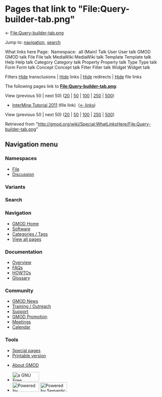 <div id="mw-page-base" class="noprint">

</div>

<div id="mw-head-base" class="noprint">

</div>

<div id="content" class="mw-body" role="main">

<span id="top"></span>

<div id="mw-js-message" style="display:none;">

</div>



# <span dir="auto">Pages that link to "File:Query-builder-tab.png"</span>

<div id="bodyContent">

<div id="contentSub">

←
[File:Query-builder-tab.png](/wiki/File:Query-builder-tab.png "File:Query-builder-tab.png")

</div>

<div id="jump-to-nav" class="mw-jump">

Jump to: [navigation](#mw-navigation), [search](#p-search)

</div>

<div id="mw-content-text">

What links here Page:  Namespace:  all (Main) Talk User User talk GMOD
GMOD talk File File talk MediaWiki MediaWiki talk Template Template talk
Help Help talk Category Category talk Property Property talk Type Type
talk Form Form talk Concept Concept talk Filter Filter talk Widget
Widget talk

Filters
[Hide](/mediawiki/index.php?title=Special:WhatLinksHere/File:Query-builder-tab.png&hidetrans=1 "Special:WhatLinksHere/File:Query-builder-tab.png")
transclusions \|
[Hide](/mediawiki/index.php?title=Special:WhatLinksHere/File:Query-builder-tab.png&hidelinks=1 "Special:WhatLinksHere/File:Query-builder-tab.png")
links \|
[Hide](/mediawiki/index.php?title=Special:WhatLinksHere/File:Query-builder-tab.png&hideredirs=1 "Special:WhatLinksHere/File:Query-builder-tab.png")
redirects \|
[Hide](/mediawiki/index.php?title=Special:WhatLinksHere/File:Query-builder-tab.png&hideimages=1 "Special:WhatLinksHere/File:Query-builder-tab.png")
file links

The following pages link to
**[File:Query-builder-tab.png](/wiki/File:Query-builder-tab.png "File:Query-builder-tab.png")**:

View (previous 50 \| next 50)
([20](/mediawiki/index.php?title=Special:WhatLinksHere/File:Query-builder-tab.png&limit=20 "Special:WhatLinksHere/File:Query-builder-tab.png")
\|
[50](/mediawiki/index.php?title=Special:WhatLinksHere/File:Query-builder-tab.png&limit=50 "Special:WhatLinksHere/File:Query-builder-tab.png")
\|
[100](/mediawiki/index.php?title=Special:WhatLinksHere/File:Query-builder-tab.png&limit=100 "Special:WhatLinksHere/File:Query-builder-tab.png")
\|
[250](/mediawiki/index.php?title=Special:WhatLinksHere/File:Query-builder-tab.png&limit=250 "Special:WhatLinksHere/File:Query-builder-tab.png")
\|
[500](/mediawiki/index.php?title=Special:WhatLinksHere/File:Query-builder-tab.png&limit=500 "Special:WhatLinksHere/File:Query-builder-tab.png"))

- [InterMine Tutorial
  2011](/wiki/InterMine_Tutorial_2011 "InterMine Tutorial 2011") (file
  link) ‎ <span class="mw-whatlinkshere-tools">([←
  links](/mediawiki/index.php?title=Special:WhatLinksHere&target=InterMine+Tutorial+2011 "Special:WhatLinksHere"))</span>

View (previous 50 \| next 50)
([20](/mediawiki/index.php?title=Special:WhatLinksHere/File:Query-builder-tab.png&limit=20 "Special:WhatLinksHere/File:Query-builder-tab.png")
\|
[50](/mediawiki/index.php?title=Special:WhatLinksHere/File:Query-builder-tab.png&limit=50 "Special:WhatLinksHere/File:Query-builder-tab.png")
\|
[100](/mediawiki/index.php?title=Special:WhatLinksHere/File:Query-builder-tab.png&limit=100 "Special:WhatLinksHere/File:Query-builder-tab.png")
\|
[250](/mediawiki/index.php?title=Special:WhatLinksHere/File:Query-builder-tab.png&limit=250 "Special:WhatLinksHere/File:Query-builder-tab.png")
\|
[500](/mediawiki/index.php?title=Special:WhatLinksHere/File:Query-builder-tab.png&limit=500 "Special:WhatLinksHere/File:Query-builder-tab.png"))

</div>

<div class="printfooter">

Retrieved from
"<http://gmod.org/wiki/Special:WhatLinksHere/File:Query-builder-tab.png>"

</div>

<div id="catlinks" class="catlinks catlinks-allhidden">

</div>

<div class="visualClear">

</div>

</div>

</div>

<div id="mw-navigation">

## Navigation menu

<div id="mw-head">



<div id="left-navigation">

<div id="p-namespaces" class="vectorTabs" role="navigation"
aria-labelledby="p-namespaces-label">

### Namespaces

- <span id="ca-nstab-image"><a href="/wiki/File:Query-builder-tab.png" accesskey="c"
  title="View the file page [c]">File</a></span>
- <span id="ca-talk"><a
  href="/mediawiki/index.php?title=File_talk:Query-builder-tab.png&amp;action=edit&amp;redlink=1"
  accesskey="t"
  title="Discussion about the content page [t]">Discussion</a></span>

</div>

<div id="p-variants" class="vectorMenu emptyPortlet" role="navigation"
aria-labelledby="p-variants-label">

### 

### Variants[](#)

<div class="menu">

</div>

</div>

</div>

<div id="right-navigation">





</div>

<div id="p-search" role="search">

### Search

<div id="simpleSearch">

</div>

</div>

</div>

</div>

<div id="mw-panel">

<div id="p-logo" role="banner">

<a href="/wiki/Main_Page"
style="background-image: url(http://gmod.org/images/GMOD-cogs.png);"
title="Visit the main page"></a>

</div>

<div id="p-Navigation" class="portal" role="navigation"
aria-labelledby="p-Navigation-label">

### Navigation

<div class="body">

- <span id="n-GMOD-Home">[GMOD Home](/wiki/Main_Page)</span>
- <span id="n-Software">[Software](/wiki/GMOD_Components)</span>
- <span id="n-Categories-.2F-Tags">[Categories /
  Tags](/wiki/Categories)</span>
- <span id="n-View-all-pages">[View all
  pages](/wiki/Special:AllPages)</span>

</div>

</div>

<div id="p-Documentation" class="portal" role="navigation"
aria-labelledby="p-Documentation-label">

### Documentation

<div class="body">

- <span id="n-Overview">[Overview](/wiki/Overview)</span>
- <span id="n-FAQs">[FAQs](/wiki/Category:FAQ)</span>
- <span id="n-HOWTOs">[HOWTOs](/wiki/Category:HOWTO)</span>
- <span id="n-Glossary">[Glossary](/wiki/Glossary)</span>

</div>

</div>

<div id="p-Community" class="portal" role="navigation"
aria-labelledby="p-Community-label">

### Community

<div class="body">

- <span id="n-GMOD-News">[GMOD News](/wiki/GMOD_News)</span>
- <span id="n-Training-.2F-Outreach">[Training /
  Outreach](/wiki/Training_and_Outreach)</span>
- <span id="n-Support">[Support](/wiki/Support)</span>
- <span id="n-GMOD-Promotion">[GMOD
  Promotion](/wiki/GMOD_Promotion)</span>
- <span id="n-Meetings">[Meetings](/wiki/Meetings)</span>
- <span id="n-Calendar">[Calendar](/wiki/Calendar)</span>

</div>

</div>

<div id="p-tb" class="portal" role="navigation"
aria-labelledby="p-tb-label">

### Tools

<div class="body">

- <span id="t-specialpages"><a href="/wiki/Special:SpecialPages" accesskey="q"
  title="A list of all special pages [q]">Special pages</a></span>
- <span id="t-print"><a
  href="/mediawiki/index.php?title=Special:WhatLinksHere/File:Query-builder-tab.png&amp;printable=yes"
  rel="alternate" accesskey="p"
  title="Printable version of this page [p]">Printable version</a></span>

</div>

</div>

</div>

</div>

<div id="footer" role="contentinfo">

- <span id="footer-places-about">[About
  GMOD](/wiki/GMOD:About "GMOD:About")</span>

<!-- -->

- <span id="footer-copyrightico">[<img src="http://www.gnu.org/graphics/gfdl-logo-small.png" width="88"
  height="31" alt="a GNU Free Documentation License" />](http://www.gnu.org/licenses/fdl-1.3.html)</span>
- <span id="footer-poweredbyico">[<img src="/mediawiki/skins/common/images/poweredby_mediawiki_88x31.png"
  width="88" height="31" alt="Powered by MediaWiki" />](//www.mediawiki.org/)
  [<img
  src="/mediawiki/extensions/SemanticMediaWiki/includes/../resources/images/smw_button.png"
  width="88" height="31" alt="Powered by Semantic MediaWiki" />](https://www.semantic-mediawiki.org/wiki/Semantic_MediaWiki)</span>

<div style="clear:both">

</div>

</div>
